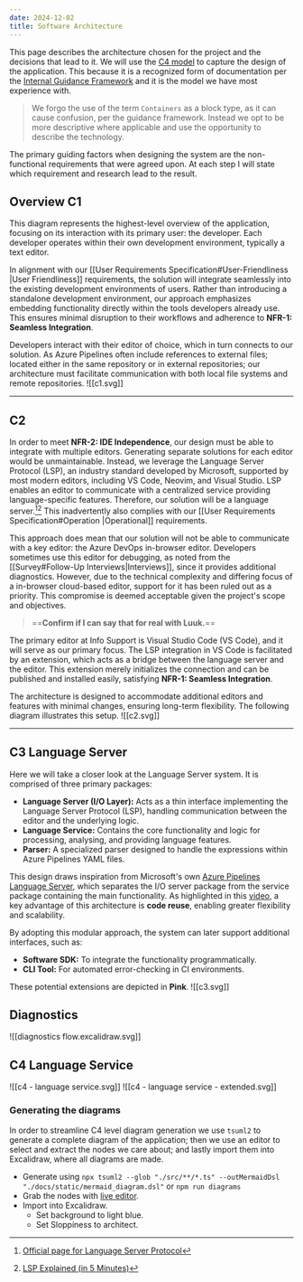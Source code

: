 ```yaml
---
date: 2024-12-02
title: Software Architecture
---
```

This page describes the architecture chosen for the project and the decisions that lead to it. We will use the [C4 model](https://c4model.com/) to capture the design of the application. This because it is a recognized form of documentation per the [Internal Guidance Framework](https://guidance.infosupport.com/03-architecture-guidance/51-architecture-definitions/architecture-building-blocks) and it is the model we have most experience with. 

> We forgo the use of the term `Containers` as a block type, as it can cause confusion, per the guidance framework. Instead we opt to be more descriptive where applicable and use the opportunity to describe the technology.

The primary guiding factors when designing the system are the non-functional requirements that were agreed upon. At each step I will state which requirement and research lead to the result.

## Overview C1
This diagram represents the highest-level overview of the application, focusing on its interaction with its primary user: the developer. Each developer operates within their own development environment, typically a text editor.

In alignment with our [[User Requirements Specification#User-Friendliness |User Friendliness]] requirements, the solution will integrate seamlessly into the existing development environments of users. Rather than introducing a standalone development environment, our approach emphasizes embedding functionality directly within the tools developers already use. This ensures minimal disruption to their workflows and adherence to **NFR-1: Seamless Integration**.

Developers interact with their editor of choice, which in turn connects to our solution. As Azure Pipelines often include references to external files; located either in the same repository or in external repositories; our architecture must facilitate communication with both local file systems and remote repositories.
![[c1.svg]]

---
## C2
In order to meet **NFR-2: IDE Independence**, our design must be able to integrate with multiple editors. Generating separate solutions for each editor would be unmaintainable. Instead, we leverage the Language Server Protocol (LSP), an industry standard developed by Microsoft, supported by most modern editors, including VS Code, Neovim, and Visual Studio. LSP enables an editor to communicate with a centralized service providing language-specific features. Therefore, our solution will be a language server.[^1][^2] This inadvertently also complies with our [[User Requirements Specification#Operation |Operational]] requirements. 

[^1]: [Official page for Language Server Protocol](https://microsoft.github.io/language-server-protocol/)
[^2]: [LSP Explained (in 5 Minutes)](https://www.youtube.com/watch?v=LaS32vctfOY)

This approach does mean that our solution will not be able to communicate with a key editor: the Azure DevOps in-browser editor. Developers sometimes use this editor for debugging, as noted from the [[Survey#Follow-Up Interviews|Interviews]], since it provides additional diagnostics. However, due to the technical complexity and differing focus of a in-browser cloud-based editor, support for it has been ruled out as a priority. This compromise is deemed acceptable given the project's scope and objectives.
> ==**Confirm if I can say that for real with Luuk.**==

The primary editor at Info Support is Visual Studio Code (VS Code), and it will serve as our primary focus. The LSP integration in VS Code is facilitated by an extension, which acts as a bridge between the language server and the editor. This extension merely initializes the connection and can be published and installed easily, satisfying **NFR-1: Seamless Integration**.

The architecture is designed to accommodate additional editors and features with minimal changes, ensuring long-term flexibility. The following diagram illustrates this setup.
![[c2.svg]]

---
## C3 Language Server
Here we will take a closer look at the Language Server system. It is comprised of three primary packages:

- **Language Server (I/O Layer):** Acts as a thin interface implementing the Language Server Protocol (LSP), handling communication between the editor and the underlying logic.
- **Language Service:** Contains the core functionality and logic for processing, analysing, and providing language features.
- **Parser:** A specialized parser designed to handle the expressions within Azure Pipelines YAML files.

This design draws inspiration from Microsoft's own [Azure Pipelines Language Server](https://github.com/microsoft/azure-pipelines-language-server/tree/main?tab=readme-ov-file#developer-support), which separates the I/O server package from the service package containing the main functionality. As highlighted in this [video](https://youtu.be/p0Vlz66AFNw?feature=shared&t=187), a key advantage of this architecture is **code reuse**, enabling greater flexibility and scalability. 

By adopting this modular approach, the system can later support additional interfaces, such as:
- **Software SDK:** To integrate the functionality programmatically.
- **CLI Tool:** For automated error-checking in CI environments.

These potential extensions are depicted in **Pink**. 
![[c3.svg]]

## Diagnostics
![[diagnostics flow.excalidraw.svg]]
## C4 Language Service
![[c4 - language service.svg]]
![[c4 - language service - extended.svg]]
### Generating the diagrams
In order to streamline C4 level diagram generation we use `tsuml2` to generate a complete diagram of the application; then we use an editor to select and extract the nodes we care about; and lastly import them into Excalidraw, where all diagrams are made.

- Generate using `npx tsuml2 --glob "./src/**/*.ts" --outMermaidDsl  "./docs/static/mermaid_diagram.dsl"` or `npm run diagrams`
- Grab the nodes with [live editor](https://mermaid-js.github.io/mermaid-live-editor).
- Import into Excalidraw.
	- Set background to light blue.
	- Set Sloppiness to architect.